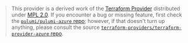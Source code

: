 > This provider is a derived work of the [Terraform Provider](https://github.com/terraform-providers/terraform-provider-azure)
> distributed under [MPL 2.0](https://www.mozilla.org/en-US/MPL/2.0/). If you encounter a bug or missing feature,
> first check the [`pulumi/pulumi-azure` repo](https://github.com/pulumi/pulumi-azure/issues); however, if that doesn't turn up anything,
> please consult the source [`terraform-providers/terraform-provider-azure` repo](https://github.com/terraform-providers/terraform-provider-azure/issues).
